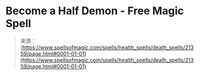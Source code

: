 <!--yml
category: 未分类
date: 2024-06-12 19:04:46
-->

# Become a Half Demon - Free Magic Spell

> 来源：[https://www.spellsofmagic.com/spells/health_spells/death_spells/21359/page.html#0001-01-01](https://www.spellsofmagic.com/spells/health_spells/death_spells/21359/page.html#0001-01-01)